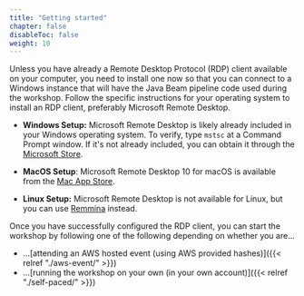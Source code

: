 ```yaml
---
title: "Getting started"
chapter: false
disableToc: false
weight: 10
---
```


Unless you have already a Remote Desktop Protocol (RDP) client available on your computer, you need to install one now so that you can connect to a Windows instance that will have the Java Beam pipeline code used during the workshop. Follow the specific instructions for your operating system to install an RDP client, preferably Microsoft Remote Desktop.

- **Windows Setup:** Microsoft Remote Desktop is likely already included in your Windows operating system. To verify, type `mstsc` at a Command Prompt window. If it's not already included, you can obtain it through the [Microsoft Store](https://www.microsoft.com/p/microsoft-remotedesktop/9wzdncrfj3ps).

- **MacOS Setup**: Microsoft Remote Desktop 10 for macOS is available from the [Mac App Store](https://apps.apple.com/app/microsoft-remote-desktop-10/id1295203466).

- **Linux Setup:** Microsoft Remote Desktop is not available for Linux, but you can use [Remmina](https://remmina.org/) instead.

Once you have successfully configured the RDP client, you can start the workshop by following one of the following depending on whether you are...

- ...[attending an AWS hosted event (using AWS provided hashes)]({{< relref "./aws-event/" >}})
- ...[running the workshop on your own (in your own account)]({{< relref "./self-paced/" >}})
